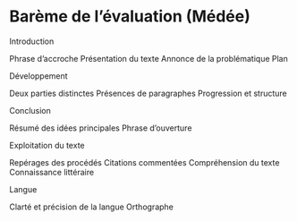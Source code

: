 # Barème de l’évaluation (Médée)

Introduction

Phrase d’accroche
Présentation du texte
Annonce de la problématique
Plan

Développement

Deux parties distinctes
Présences de paragraphes
Progression et structure

Conclusion

Résumé des idées principales
Phrase d’ouverture

Exploitation du texte

Repérages des procédés
Citations commentées
Compréhension du texte
Connaissance littéraire

Langue

Clarté et précision de la langue
Orthographe

